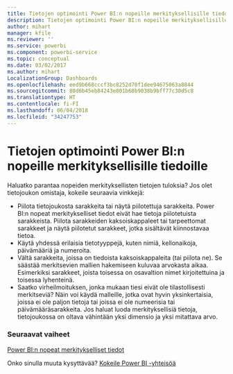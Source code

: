 ```yaml
---
title: Tietojen optimointi Power BI:n nopeille merkityksellisille tiedoille
description: Tietojen optimointi Power BI:n nopeille merkityksellisille tiedoille. Jos Power BI ei löydä tiedoistasi merkityksellisiä tietoja, kokeile näitä neuvoja
author: mihart
manager: kfile
ms.reviewer: ''
ms.service: powerbi
ms.component: powerbi-service
ms.topic: conceptual
ms.date: 03/02/2017
ms.author: mihart
LocalizationGroup: Dashboards
ms.openlocfilehash: eed9b668cccf3bc8252d70f1dee94675063a8844
ms.sourcegitcommit: 80d6b45eb84243e801b60b9038b9bff77c30d5c8
ms.translationtype: HT
ms.contentlocale: fi-FI
ms.lasthandoff: 06/04/2018
ms.locfileid: "34247753"
---
```

# <a name="optimize-your-data-for-power-bi-quick-insights"></a>Tietojen optimointi Power BI:n nopeille merkityksellisille tiedoille
Haluatko parantaa nopeiden merkityksellisten tietojen tuloksia?  Jos olet tietojoukon omistaja, kokeile seuraavia vinkkejä:

* Piilota tietojoukosta sarakkeita tai näytä piilotettuja sarakkeita. Power BI:n nopeat merkitykselliset tiedot eivät hae tietoja piilotetuista sarakkeista.  Piilota sarakkeiden kaksoiskappaleet tai tarpeettomat sarakkeet ja näytä piilotetut sarakkeet, jotka sisältävät kiinnostavaa tietoa.
* Käytä yhdessä erilaisia tietotyyppejä, kuten nimiä, kellonaikoja, päivämääriä ja numeroita.
* Vältä sarakkeita, joissa on tiedoista kaksoiskappaleita (tai piilota ne).  Se säästää merkitsevien mallien hakemiseen kuluvaa arvokasta aikaa.  Esimerkiksi sarakkeet, joista toisessa on osavaltion nimet kirjoitettuina ja toisessa lyhenteinä.
* Saatko virheilmoituksen, jonka mukaan tiesi eivät ole tilastollisesti merkitseviä?  Näin voi käydä malleille, jotka ovat hyvin yksinkertaisia, joissa ei ole paljon tietoja tai joissa ei ole numeerisia tai päivämääräsarakkeita. Jos haluat luoda merkityksellisiä tietoja, tietojoukossa on oltava vähintään yksi dimensio ja yksi mitattava arvo.

### <a name="next-steps"></a>Seuraavat vaiheet
[Power BI:n nopeat merkitykselliset tiedot](service-insights.md)

Onko sinulla muuta kysyttävää? [Kokeile Power BI -yhteisöä](http://community.powerbi.com/)

